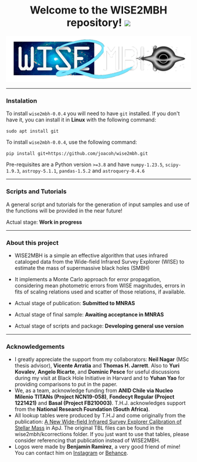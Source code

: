 <div id="hi" align="center">
  <h1>
    Welcome to the WISE2MBH repository!
    <img src="https://media.giphy.com/media/hvRJCLFzcasrR4ia7z/giphy.gif" width="30px"/>
  </h1>
</div>
<div id="header" align="center">
  <img src="logos/WISE2MBH positivo sin fondo.png" width="600"/>
</div>

---
### Instalation 

To install `wise2mbh-0.0.4` you will need to have `git` installed. If you don't have it, you can install it in **Linux** with the following command:

    sudo apt install git

To install `wise2mbh-0.0.4`, use the following command:

    pip install git+https://github.com/joacoh/wise2mbh.git

Pre-requisites are a Python version `>=3.8` and have `numpy-1.23.5`, `scipy-1.9.3`, `astropy-5.1.1`, `pandas-1.5.2` and `astroquery-0.4.6`

---
### Scripts and Tutorials

A general script and tutorials for the generation of input samples and use of the functions will be provided in the near future!

Actual stage: **Work in progress**

---

### About this project

- WISE2MBH is a simple an effective algorithm that uses infrared cataloged data from the Wide-field Infrared Survey Explorer (WISE) to estimate the mass of supermassive black holes (SMBH)

- It implements a Monte Carlo approach for error propagation, considering mean photometric errors from WISE magnitudes, errors in fits of scaling relations used and scatter of those relations, if available.

- Actual stage of publication: **Submitted to MNRAS**

- Actual stage of final sample: **Awaiting acceptance in MNRAS**

- Actual stage of scripts and package: **Developing general use version**

---

### Acknowledgements

- I greatly appreciate the support from my collaborators: **Neil Nagar** (MSc thesis advisor), **Vicente Arratia** and **Thomas H. Jarrett**. Also to **Yuri Kovalev**, **Angelo Ricarte**, and **Dominic Pesce** for useful discussions during my visit at Black Hole Initiative in Harvard and to **Yuhan Yao** for providing comparisons to put in the paper. 
- We, as a team, acknowledge funding from **ANID Chile via Nucleo Milenio TITANs (Project NCN19-058)**, **Fondecyt Regular (Project 1221421)** and **Basal (Project FB210003)**. T.H.J. acknowledges support from the **National Research Foundation (South Africa)**.
- All lookup tables were produced by T.H.J and come originally from the publication: [A New Wide-field Infrared Survey Explorer Calibration of Stellar Mass](https://iopscience.iop.org/article/10.3847/1538-4357/acb68f/meta) in ApJ. The original TBL files can be found in the wise2mbh/kcorrections folder. If you just want to use that tables, please consider referencing that publication instead of WISE2MBH.
- Logos were made by **Benjamín Ramírez**, a very good friend of mine! You can contact him on [Instagram](https://www.instagram.com/iamtwentythreee/) or [Behance](https://www.behance.net/be23r/).